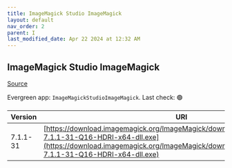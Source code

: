 ```yaml
---
title: ImageMagick Studio ImageMagick
layout: default
nav_order: 2
parent: I
last_modified_date: Apr 22 2024 at 12:32 AM
---
```


## ImageMagick Studio ImageMagick

[Source](https://imagemagick.org/)

Evergreen app: `ImageMagickStudioImageMagick`. Last check: 🟢

| Version  | URI                                                                                                                                                                                                                  |
| -------- | -------------------------------------------------------------------------------------------------------------------------------------------------------------------------------------------------------------------- |
| 7.1.1-31 | [https://download.imagemagick.org/ImageMagick/download/binaries/ImageMagick-7.1.1-31-Q16-HDRI-x64-dll.exe](https://download.imagemagick.org/ImageMagick/download/binaries/ImageMagick-7.1.1-31-Q16-HDRI-x64-dll.exe) |
